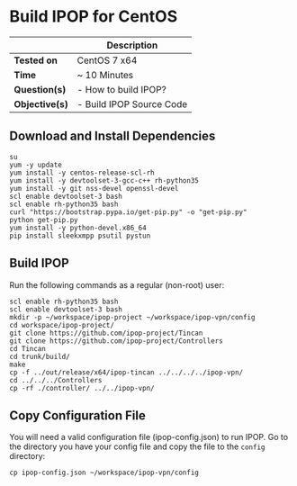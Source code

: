 # Build IPOP for CentOS

| | Description |
|---|---|
| **Tested on** | CentOS 7 x64 |
| **Time** | ~ 10 Minutes |
| **Question(s)** | - How to build IPOP? |
| **Objective(s)**| - Build IPOP Source Code |

## Download and Install Dependencies

```
su
yum -y update
yum install -y centos-release-scl-rh
yum install -y devtoolset-3-gcc-c++ rh-python35
yum install -y git nss-devel openssl-devel
scl enable devtoolset-3 bash
scl enable rh-python35 bash
curl "https://bootstrap.pypa.io/get-pip.py" -o "get-pip.py"
python get-pip.py
yum install -y python-devel.x86_64
pip install sleekxmpp psutil pystun
```

## Build IPOP

Run the following commands as a regular (non-root) user:

```
scl enable rh-python35 bash
scl enable devtoolset-3 bash
mkdir -p ~/workspace/ipop-project ~/workspace/ipop-vpn/config
cd workspace/ipop-project/
git clone https://github.com/ipop-project/Tincan
git clone https://github.com/ipop-project/Controllers
cd Tincan
cd trunk/build/
make
cp -f ../out/release/x64/ipop-tincan ../../../../ipop-vpn/
cd ../../../Controllers
cp -rf ./controller/ ../../ipop-vpn/
```

## Copy Configuration File

You will need a valid configuration file (ipop-config.json) to run IPOP. Go to the directory you have your config file and copy the file to the `config` directory:
```
cp ipop-config.json ~/workspace/ipop-vpn/config
```